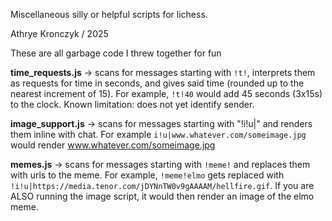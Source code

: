 Miscellaneous silly or helpful scripts for lichess.

Athrye Kronczyk / 2025

These are all garbage code I threw together for fun

**time_requests.js** -> scans for messages starting with `!t!`, interprets them as requests for time in seconds, and gives said time (rounded up to the nearest increment of 15). For example, `!t!40` would add 45 seconds (3x15s) to the clock. Known limitation: does not yet identify sender.

**image_support.js** -> scans for messages starting with "!i!u|" and renders them inline with chat. For example `i!u|www.whatever.com/someimage.jpg` would render www.whatever.com/someimage.jpg

**memes.js** -> scans for messages starting with `!meme!` and replaces them with urls to the meme. For example, `!meme!elmo` gets replaced with `!i!u|https://media.tenor.com/jDYNnTW0v9gAAAAM/hellfire.gif`. If you are ALSO running the image script, it would then render an image of the elmo meme.
